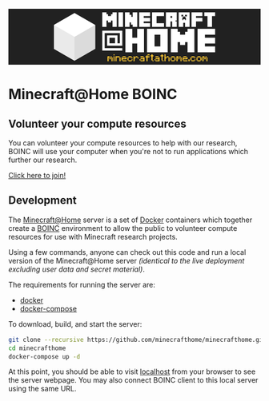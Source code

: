 ![](https://raw.githubusercontent.com/minecrafthome/branding/master/social/github-readme.png)

Minecraft@Home BOINC
====================

## Volunteer your compute resources

You can volunteer your compute resources to help with our research, BOINC will use your computer when you're not to run applications which further our research.

[Click here to join!](https://minecraftathome.com/minecrafthome/signup.php)

## Development

The [Minecraft@Home](https://minecraftathome.com) server is a set of [Docker](https://docker.com) containers which together create a [BOINC](https://boinc.berkeley.edu/) environment to allow the public to volunteer compute resources for use with Minecraft research projects.

Using a few commands, anyone can check out this code and run a local version of the Minecraft@Home server _(identical to the live deployment excluding user data and secret material)_. 

The requirements for running the server are:
* [docker](https://docs.docker.com/engine/installation/)
* [docker-compose](https://docs.docker.com/compose/install/)

To download, build, and start the server:

```bash
git clone --recursive https://github.com/minecrafthome/minecrafthome.git
cd minecrafthome
docker-compose up -d
```

At this point, you should be able to visit [localhost](http://localhost:80/minecrafthome) from your browser to see the server webpage. You may also connect BOINC client to this local server using the same URL.
